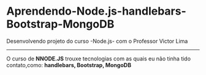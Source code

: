 # Aprendendo-Node.js-handlebars-Bootstrap-MongoDB
 Desenvolvendo projeto do curso -Node.js- com o Professor Victor Lima
 ***
 O curso de **NNODE.JS** trouxe tecnologias com as quais eu não tinha tido contato,como: **handlebars, Bootstrap, MongoDB**
